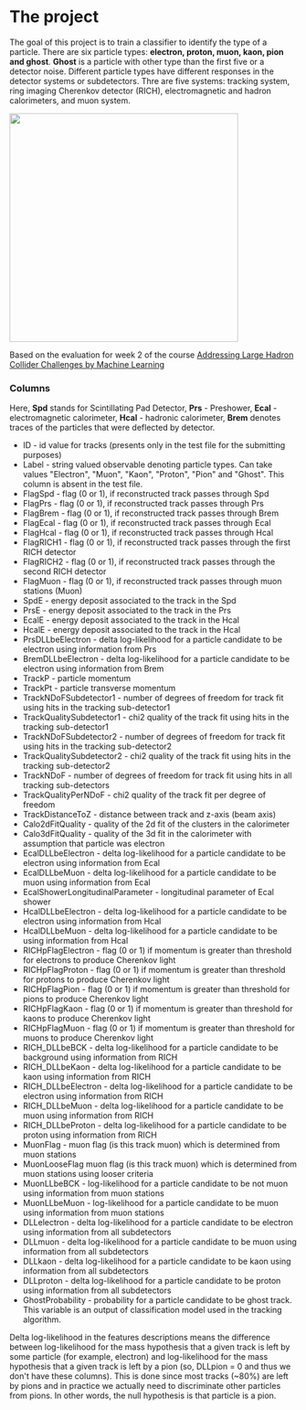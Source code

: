 # The project

The goal of this project is to train a classifier to identify the type of a particle. There are six particle types: **electron, proton, muon, kaon, pion and ghost**. **Ghost** is a particle with other type than the first five or a detector noise. Different particle types have different responses in the detector systems or subdetectors. Thre are five systems: tracking system, ring imaging Cherenkov detector (RICH), electromagnetic and hadron calorimeters, and muon system.


<img src="pic/pid.jpg" width="400">


Based on the evaluation for week 2 of the course [Addressing Large Hadron Collider Challenges by Machine Learning](https://www.coursera.org/learn/hadron-collider-machine-learning)

### Columns

Here, **Spd** stands for Scintillating Pad Detector, **Prs** - Preshower, **Ecal** - electromagnetic calorimeter, **Hcal** - hadronic calorimeter, **Brem** denotes traces of the particles that were deflected by detector.

- ID - id value for tracks (presents only in the test file for the submitting purposes)
- Label - string valued observable denoting particle types. Can take values "Electron", "Muon", "Kaon", "Proton", "Pion" and "Ghost". This column is absent in the test file.
- FlagSpd - flag (0 or 1), if reconstructed track passes through Spd
- FlagPrs - flag (0 or 1), if reconstructed track passes through Prs
- FlagBrem - flag (0 or 1), if reconstructed track passes through Brem
- FlagEcal - flag (0 or 1), if reconstructed track passes through Ecal
- FlagHcal - flag (0 or 1), if reconstructed track passes through Hcal
- FlagRICH1 - flag (0 or 1), if reconstructed track passes through the first RICH detector
- FlagRICH2 - flag (0 or 1), if reconstructed track passes through the second RICH detector
- FlagMuon - flag (0 or 1), if reconstructed track passes through muon stations (Muon)
- SpdE - energy deposit associated to the track in the Spd
- PrsE - energy deposit associated to the track in the Prs
- EcalE - energy deposit associated to the track in the Hcal
- HcalE - energy deposit associated to the track in the Hcal
- PrsDLLbeElectron - delta log-likelihood for a particle candidate to be electron using information from Prs
- BremDLLbeElectron - delta log-likelihood for a particle candidate to be electron using information from Brem
- TrackP - particle momentum
- TrackPt - particle transverse momentum
- TrackNDoFSubdetector1  - number of degrees of freedom for track fit using hits in the tracking sub-detector1
- TrackQualitySubdetector1 - chi2 quality of the track fit using hits in the tracking sub-detector1
- TrackNDoFSubdetector2 - number of degrees of freedom for track fit using hits in the tracking sub-detector2
- TrackQualitySubdetector2 - chi2 quality of the track fit using hits in the  tracking sub-detector2
- TrackNDoF - number of degrees of freedom for track fit using hits in all tracking sub-detectors
- TrackQualityPerNDoF - chi2 quality of the track fit per degree of freedom
- TrackDistanceToZ - distance between track and z-axis (beam axis)
- Calo2dFitQuality - quality of the 2d fit of the clusters in the calorimeter 
- Calo3dFitQuality - quality of the 3d fit in the calorimeter with assumption that particle was electron
- EcalDLLbeElectron - delta log-likelihood for a particle candidate to be electron using information from Ecal
- EcalDLLbeMuon - delta log-likelihood for a particle candidate to be muon using information from Ecal
- EcalShowerLongitudinalParameter - longitudinal parameter of Ecal shower
- HcalDLLbeElectron - delta log-likelihood for a particle candidate to be electron using information from Hcal
- HcalDLLbeMuon - delta log-likelihood for a particle candidate to be using information from Hcal
- RICHpFlagElectron - flag (0 or 1) if momentum is greater than threshold for electrons to produce Cherenkov light
- RICHpFlagProton - flag (0 or 1) if momentum is greater than threshold for protons to produce Cherenkov light
- RICHpFlagPion - flag (0 or 1) if momentum is greater than threshold for pions to produce Cherenkov light
- RICHpFlagKaon - flag (0 or 1) if momentum is greater than threshold for kaons to produce Cherenkov light
- RICHpFlagMuon - flag (0 or 1) if momentum is greater than threshold for muons to produce Cherenkov light
- RICH_DLLbeBCK  - delta log-likelihood for a particle candidate to be background using information from RICH
- RICH_DLLbeKaon - delta log-likelihood for a particle candidate to be kaon using information from RICH
- RICH_DLLbeElectron - delta log-likelihood for a particle candidate to be electron using information from RICH
- RICH_DLLbeMuon - delta log-likelihood for a particle candidate to be muon using information from RICH
- RICH_DLLbeProton - delta log-likelihood for a particle candidate to be proton using information from RICH
- MuonFlag - muon flag (is this track muon) which is determined from muon stations
- MuonLooseFlag muon flag (is this track muon) which is determined from muon stations using looser criteria
- MuonLLbeBCK - log-likelihood for a particle candidate to be not muon using information from muon stations
- MuonLLbeMuon - log-likelihood for a particle candidate to be muon using information from muon stations
- DLLelectron - delta log-likelihood for a particle candidate to be electron using information from all subdetectors
- DLLmuon - delta log-likelihood for a particle candidate to be muon using information from all subdetectors
- DLLkaon - delta log-likelihood for a particle candidate to be kaon using information from all subdetectors
- DLLproton - delta log-likelihood for a particle candidate to be proton using information from all subdetectors
- GhostProbability - probability for a particle candidate to be ghost track. This variable is an output of classification model used in the tracking algorithm.

Delta log-likelihood in the features descriptions means the difference between log-likelihood for the mass hypothesis that a given track is left by some particle (for example, electron) and log-likelihood for the mass hypothesis that a given track is left by a pion (so, DLLpion = 0 and thus we don't have these columns). This is done since most tracks (~80%) are left by pions and in practice we actually need to discriminate other particles from pions. In other words, the null hypothesis is that particle is a pion.
